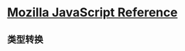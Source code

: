 # [Mozilla JavaScript Reference](https://developer.mozilla.org/en-US/docs/Web/JavaScript/Reference)

## 类型转换